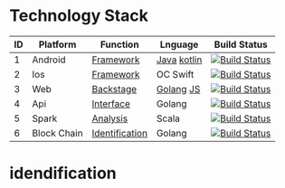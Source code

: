 # Technology Stack
ID | Platform | Function |  Lnguage  | Build Status
 -------- | -------- | ------------ |  ------------ | ------------
 1  |   Android | [Framework](https://github.com/jiangshide/framework) | [Java](https://github.com/jiangshide/framework) [kotlin](https://github.com/jiangshide/kotlin_android) | [![Build Status](https://travis-ci.org/Bilibili/ci-ijk-ffmpeg-android.svg?branch=master)](https://github.com/jiangshide/framework)
 2  |   Ios | [Framework](https://github.com/jiangshide/ios) |	OC Swift	| [![Build Status](https://travis-ci.org/Bilibili/ci-ijk-ffmpeg-ios.svg?branch=master)](https://github.com/jiangshide/ios)
 3  |   Web | [Backstage](https://github.com/jiangshide/backstage) | 	[Golang](https://github.com/jiangshide/backstage) [JS](https://github.com/jiangshide/backstage_js)	|	[![Build Status](https://travis-ci.org/Bilibili/ci-ijk-ffmpeg-ios.svg?branch=master)](https://github.com/jiangshide/backstage)
 4  |   Api | [Interface](https://github.com/jiangshide/zd112_api) |	Golang	| [![Build Status](https://travis-ci.org/Bilibili/ci-ijk-ffmpeg-ios.svg?branch=master)](https://github.com/jiangshide/zd112_api)
 5  |   Spark | [Analysis](https://github.com/jiangshide/analysis) |	Scala	| [![Build Status](https://travis-ci.org/Bilibili/ci-ijk-ffmpeg-ios.svg?branch=master)](https://github.com/jiangshide/analysis)
 6  |   Block Chain | [Identification](https://github.com/jiangshide/idendification) |	Golang	| [![Build Status](https://travis-ci.org/Bilibili/ci-ijk-ffmpeg-ios.svg?branch=master)](https://github.com/jiangshide/idendification)
 

# idendification